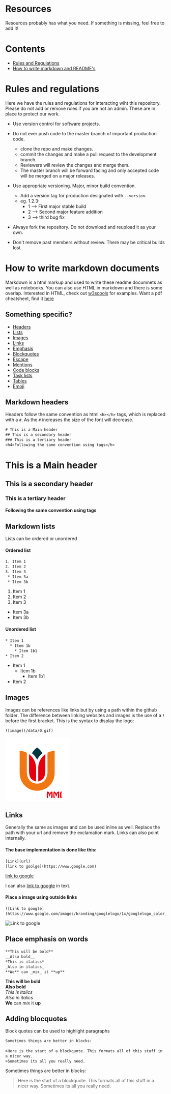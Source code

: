 # Resources
Resources probably has what you need. If something is missing, feel free to add it!

# Contents
* [Rules and Regulations](#RulesandRegs)
* [How to write markdown and README's](#markdown)

# Rules and regulations <a name=RulesandRegs></a>
Here we have the rules and regulations for interacting wiht this repository. Please do not add or remove rules if you are not an admin. These are in place to protect our work.

* Use version control for software projects.

* Do not ever push code to the master branch of important production code.
  * clone the repo and make changes.
  * commit the changes and make a pull request to the development branch.
  * Reviewers will review the changes and merge them.
  * The master branch will be forward facing and only accepted code will be merged on a major releases.
 
* Use appropriate versioning. Major, minor build convention.
  * Add a version tag for production designated with `--version`.
  * eg. 1.2.3:
    * 1 --> First major stable build
    * 2 --> Second major feature addition
    * 3 --> third bug fix
    
* Always fork the repository. Do not download and reupload it as your own.
* Don't remove past members without review. There may be critical builds lost.
      
# How to write markdown documents <a name=markdown></a>
Markdown is a html markup and used to write these readme documnets as well as notebooks. You can also use HTML in markdown and there is some overlap. Interested in HTML, check out [w3scools](https://www.w3schools.com/html/default.asp) for examples. Want a pdf cheatsheet, find it [here](https://guides.github.com/pdfs/markdown-cheatsheet-online.pdf)

## Something specific?
* [Headers](#header)
* [Lists](#lists)
* [Images](#images)
* [Links](#links)
* [Emphasis](#emphasis)
* [Blockquotes](#blockquotes)
* [Escape](#escapes)
* [Mentions](#mentions)
* [Code blocks](#CodeBlocks)
* [Task lists](#taskList)
* [Tables](#tables)
* [Emoji](#emoji)

## Markdown headers <a name=header></a>
Headers follow the same convention as html `<h></h>` tags, which is replaced with a `#`. As the `#` increases the size of the font will decrease.
```
# This is a Main header
## This is a secondary header
### This is a tertiary header
<h4>Following the same convention using tags</h>
```
# This is a Main header
## This is a secondary header
### This is a tertiary header
<h4>Following the same convention using tags</h>
<br>

## Markdown lists <a name=lists></a>
Lists can be ordered or unordered

#### Ordered list
```
1. Item 1
2. Item 2
3. Item 3
 * Item 3a
 * Item 3b
```
1. Item 1
2. Item 2
3. Item 3
  * Item 3a
  * Item 3b
 
#### Unordered list
```
* Item 1
  * Item 1b
    * Item 1b1
* Item 2
```
* Item 1
  * Item 1b
    * Item 1b1
* Item 2

## Images <a name=images></a>
Images can be references like links but by using a path within the github folder. The difference between linking websites and images is the use of a `!` before the first bracket. This is the syntax to display the logo:
```
![image](/data/0.gif)
```
![image](/data/0.gif)

## Links <a name=links></a>
Generally the same as images and can be used inline as well. Replace the path with your url and remove the exclamation mark. Links can also point internally.

#### The base implementation is done like this:
```
[Link](url)
[link to goolge](https://www.google.com)
```
[link to google](https://www.google.com)

I can also [link to google](https://www.google.com) in text.
#### Place a image using outside links
```
![Link to google](https://www.google.com/images/branding/googlelogo/1x/googlelogo_color_272x92dp.png)
```
![Link to google](https://www.google.com/images/branding/googlelogo/1x/googlelogo_color_272x92dp.png)

## Place emphasis on words <a name=emphasis></a>
```
**This will be bold**
__Also bold__
*This is italics*
_Also in italics_
**We** can _mix_ it **up**
```
**This will be bold**
<br>
__Also bold__
<br>
*This is italics*
<br>
_Also in italics_
<br>
**We** can _mix_ it **up**

## Adding blocquotes <a name=blockquotes></a>
Block quotes can be used to highlight paragraphs
```
Sometimes things are better in blocks:

>Here is the start of a blockquote. This formats all of this stuff in a nicer way. 
>Sometimes its all you really need.
```
Sometimes things are better in blocks:

>Here is the start of a blockquote. This formats all of this stuff in a nicer way. 
>Sometimes its all you really need.

